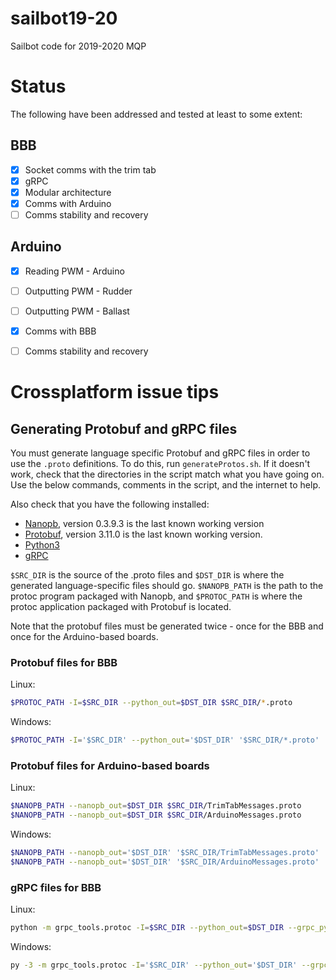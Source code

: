 # sailbot19-20
Sailbot code for 2019-2020 MQP

# Status
The following have been addressed and tested at least to some extent:
## BBB
- [X] Socket comms with the trim tab
- [X] gRPC
- [X] Modular architecture
- [X] Comms with Arduino
- [ ] Comms stability and recovery
## Arduino
- [X] Reading PWM - Arduino
- [ ] Outputting PWM - Rudder
- [ ] Outputting PWM - Ballast
- [X] Comms with BBB
- [ ] Comms stability and recovery


# Crossplatform issue tips
## Generating Protobuf and gRPC files
You must generate language specific Protobuf and gRPC files in order to use the `.proto` definitions. To do this, run `generateProtos.sh`. If it doesn't work, check that the directories in the script match what you have going on. Use the below commands, comments in the script, and the internet to help.

Also check that you have the following installed:
* [Nanopb](https://github.com/nanopb/nanopb/tree/nanopb-0.3.9.3), version 0.3.9.3 is the last known working version
* [Protobuf](https://github.com/protocolbuffers/protobuf/releases/tag/v3.11.0), version 3.11.0 is the last known working version.
* [Python3](https://www.python.org/downloads/)
* [gRPC](https://grpc.io/docs/quickstart/python/)

`$SRC_DIR` is the source of the .proto files and `$DST_DIR` is where the generated language-specific files should go. `$NANOPB_PATH` is the path to the protoc program packaged with Nanopb, and `$PROTOC_PATH` is where the protoc application packaged with Protobuf is located.

Note that the protobuf files must be generated twice - once for the BBB and once for the Arduino-based boards.

### Protobuf files for BBB
Linux:
```bash
$PROTOC_PATH -I=$SRC_DIR --python_out=$DST_DIR $SRC_DIR/*.proto
```
Windows:
```sh
$PROTOC_PATH -I='$SRC_DIR' --python_out='$DST_DIR' '$SRC_DIR/*.proto'
```

### Protobuf files for Arduino-based boards
Linux:
```bash
$NANOPB_PATH --nanopb_out=$DST_DIR $SRC_DIR/TrimTabMessages.proto
$NANOPB_PATH --nanopb_out=$DST_DIR $SRC_DIR/ArduinoMessages.proto
```
Windows:
```sh
$NANOPB_PATH --nanopb_out='$DST_DIR' '$SRC_DIR/TrimTabMessages.proto'
$NANOPB_PATH --nanopb_out='$DST_DIR' '$SRC_DIR/ArduinoMessages.proto'
```


### gRPC files for BBB
Linux:
```sh
python -m grpc_tools.protoc -I=$SRC_DIR --python_out=$DST_DIR --grpc_python_out=$DST_DIR $SRC_DIR/*.proto
```
Windows:
```sh
py -3 -m grpc_tools.protoc -I='$SRC_DIR' --python_out='$DST_DIR' --grpc_python_out='$DST_DIR' '$SRC_DIR/*.proto'
```